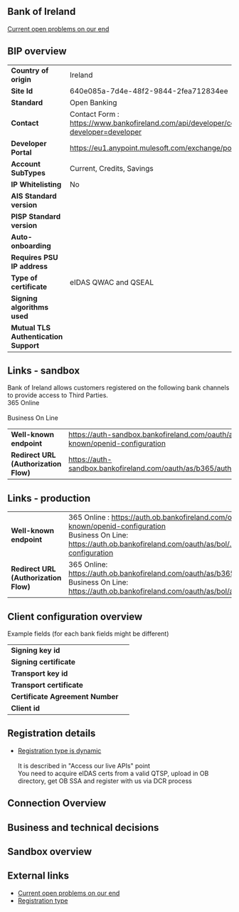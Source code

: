 ## Bank of Ireland
[Current open problems on our end][1] 

## BIP overview 

|                                       |                                                                                         |
|---------------------------------------|-----------------------------------------------------------------------------------------|
| **Country of origin**                 | Ireland                                                                                 | 
| **Site Id**                           | 640e085a-7d4e-48f2-9844-2fea712834ee                                                    |
| **Standard**                          | Open Banking                                                                            |
| **Contact**                           | Contact Form : https://www.bankofireland.com/api/developer/contact/?developer=developer |
| **Developer Portal**                  | https://eu1.anypoint.mulesoft.com/exchange/portals/bankofireland/                       | 
| **Account SubTypes**                  | Current, Credits, Savings                                                               |
| **IP Whitelisting**                   | No                                                                                      |
| **AIS Standard version**              |                                                                                         |
| **PISP Standard version**             |                                                                                         |
| **Auto-onboarding**                   |                                                                                         |
| **Requires PSU IP address**           |                                                                                         |
| **Type of certificate**               | eIDAS QWAC and QSEAL                                                                    |
| **Signing algorithms used**           |                                                                                         |
| **Mutual TLS Authentication Support** |                                                                                         |

## Links - sandbox
 Bank of Ireland allows customers registered on the following bank channels to provide access to Third Parties.
 <br> 365 Online </br>
 <br> Business On Line </br>

|                                       |                                                                                       |
|---------------------------------------|---------------------------------------------------------------------------------------|
| **Well-known endpoint**               | https://auth-sandbox.bankofireland.com/oauth/as/b365/.well-known/openid-configuration | 
| **Redirect URL (Authorization Flow)** | https://auth-sandbox.bankofireland.com/oauth/as/b365/authorization.oauth2             |

## Links - production 

|                                       |                                                                                                                                                                                                           |
|---------------------------------------|-----------------------------------------------------------------------------------------------------------------------------------------------------------------------------------------------------------|
| **Well-known endpoint**               | 365 Online : https://auth.ob.bankofireland.com/oauth/as/b365/.well-known/openid-configuration <br>Business On Line: https://auth.ob.bankofireland.com/oauth/as/bol/.well-known/openid-configuration </br> |
| **Redirect URL (Authorization Flow)** | 365 Online:   https://auth.ob.bankofireland.com/oauth/as/b365/authorization.oauth2 <br>Business On Line: https://auth.ob.bankofireland.com/oauth/as/bol/authorization.oauth2 </br>                        |

## Client configuration overview
Example fields (for each bank fields might be different)

|                                  |     |
|----------------------------------|-----|
| **Signing key id**               |     | 
| **Signing certificate**          |     | 
| **Transport key id**             |     |
| **Transport certificate**        |     |
| **Certificate Agreement Number** |     |
| **Client id**                    |     | 

## Registration details
* [Registration type is dynamic][2] <br> </br>
It is described in "Access our live APIs" point 
<br> You need to acquire eIDAS certs from a valid QTSP, upload in OB directory, get OB SSA and register with us via DCR process </br>

## Connection Overview

## Business and technical decisions

## Sandbox overview
  
## External links
* [Current open problems on our end][1]
* [Registration type][2]

[1]: <https://yolt.atlassian.net/issues/?jql=project%20%3D%20%22C4PO%22%20AND%20component%20%3D%20%22Bank%20of%20Ireland%22%20%20AND%20status%20!%3D%20Done%20AND%20Resolution%20%3D%20Unresolved%20ORDER%20BY%20status>
[2]: <https://eu1.anypoint.mulesoft.com/exchange/portals/bankofireland/pages/Getting%20Started/>